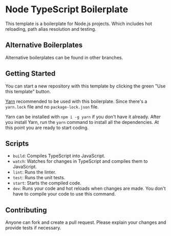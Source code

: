 # Node TypeScript Boilerplate

This template is a boilerplate for Node.js projects. Which includes hot reloading, path alias resolution and testing.

## Alternative Boilerplates

Alternative boilerplates can be found in other branches.

## Getting Started

You can start a new repository with this template by clicking the green "Use this template" button.

[Yarn](https://yarnpkg.com/) recommended to be used with this boilerplate. Since there's a `yarn.lock` file and no `package-lock.json` file.

Yarn can be installed with `npm i -g yarn` if you don't have it already. After you install Yarn, run the `yarn` command to install all the dependencies. At this point you are ready to start coding.

## Scripts

- `build`: Compiles TypeScript into JavaScript.
- `watch`: Watches for changes in TypeScript and compiles them to JavaScript.
- `lint`: Runs the linter.
- `test`: Runs the unit tests.
- `start`: Starts the compiled code.
- `dev`: Runs your code and hot reloads when changes are made. You don't have to compile your code to use this command.

## Contributing

Anyone can fork and create a pull request. Please explain your changes and provide tests if necessary.
